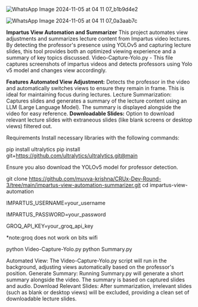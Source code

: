 ![WhatsApp Image 2024-11-05 at 04 11 07_b1b9d4e2](https://github.com/user-attachments/assets/8af27ad1-df8e-4a74-b3b8-234d9ab90283)

![WhatsApp Image 2024-11-05 at 04 11 07_0a3aab7c](https://github.com/user-attachments/assets/49de9e64-38a2-46ce-9806-1c7ac484e72c)

**Impartus View Automation and Summarizer**
This project automates view adjustments and summarizes lecture content from Impartus video lectures. By detecting the professor's presence using YOLOv5 and capturing lecture slides, this tool provides both an optimized viewing experience and a summary of key topics discussed.
Video-Capture-Yolo.py - This file captures screenshots of impartus videos and detects professors using Yolo v5 model and changes view accordingly.

**Features**
**Automated View Adjustment:** Detects the professor in the video and automatically switches views to ensure they remain in frame. This is ideal for maintaining focus during lectures.
Lecture Summarization: Captures slides and generates a summary of the lecture content using an LLM (Large Language Model). The summary is displayed alongside the video for easy reference.
**Downloadable Slides:** Option to download relevant lecture slides with extraneous slides (like blank screens or desktop views) filtered out.


Requirements
Install necessary libraries with the following commands:

pip install ultralytics
pip install git+https://github.com/ultralytics/ultralytics.git@main

Ensure you also download the YOLOv5 model for professor detection.

git clone https://github.com/muvva-krishna/CRUx-Dev-Round-3/tree/main/impartus-view-automation-summarizer.git
cd impartus-view-automation

IMPARTUS_USERNAME=your_username

IMPARTUS_PASSWORD=your_password

GROQ_API_KEY=your_groq_api_key

*note:groq does not work on bits wifi

python Video-Capture-Yolo.py
python Summary.py





Automated View: The Video-Capture-Yolo.py script will run in the background, adjusting views automatically based on the professor's position.
Generate Summary: Running Summary.py will generate a short summary alongside the video. The summary is based on captured slides and audio.
Download Relevant Slides: After summarization, irrelevant slides (such as blank or desktop views) will be excluded, providing a clean set of downloadable lecture slides.

